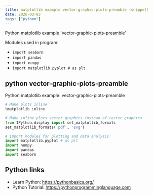 ```yaml
---
title: matplotlib example vector-graphic-plots-preamble (snippet)
date: 2020-03-03
tags: ["python"]
---
```

Python matplotlib example 'vector-graphic-plots-preamble'


Modules used in program: 
* `import seaborn`
* `import pandas`
* `import numpy`
* `import matplotlib.pyplot # as plt`

## python vector-graphic-plots-preamble

Python matplotlib example: vector-graphic-plots-preamble

```python
# Make plots inline
%matplotlib inline

# Make inline plots vector graphics instead of raster graphics
from IPython.display import set_matplotlib_formats
set_matplotlib_formats('pdf', 'svg')

# import modules for plotting and data analysis
import matplotlib.pyplot # as plt
import numpy
import pandas
import seaborn

```

## Python links

- Learn Python: https://pythonbasics.org/
- Python Tutorial: https://pythonprogramminglanguage.com

